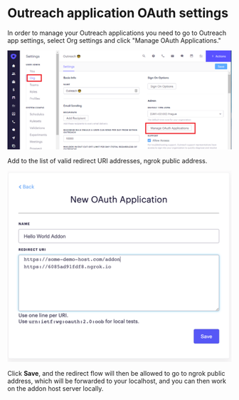 # Outreach application OAuth settings

In order to manage your Outreach applications you need to go to Outreach app settings, select Org settings and click "Manage OAuth Applications."

![alt text](or-oauth-settings.png "Outreach OAuth app")

Add to the list of valid redirect URI addresses, ngrok public address.

![alt text](oauth-app-ngrok.png "OAuth ngrok redirect uri")

Click **Save**, and the redirect flow will then be allowed to go to ngrok public address, which will be forwarded to your localhost, and you can then work on the addon host server locally.

